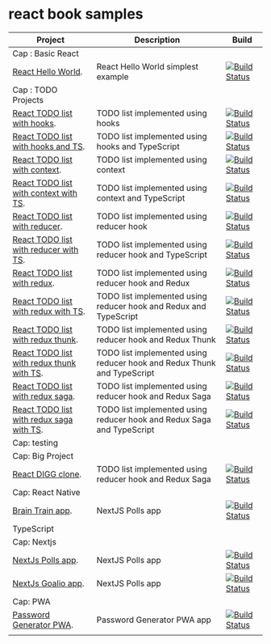 # react book samples

|Project|Description|Build|
|--|--|--|
|Cap : Basic React|
|[React Hello World](https://github.com/pxai/react-hello-world).|React Hello World simplest example|[![Build Status](https://app.travis-ci.com/pxai/react-hello-world.svg?branch=master)](https://app.travis-ci.com/pxai/react-hello-world)|
|Cap : TODO Projects|
|[React TODO list with hooks](https://github.com/pxai/00-react-todo-hooks).|TODO list implemented using hooks|[![Build Status](https://app.travis-ci.com/pxai/00-react-todo-hooks.svg?branch=master)](https://app.travis-ci.com/pxai/00-react-todo-hooks)|
|[React TODO list with hooks and TS](https://github.com/pxai/00-react-todo-hooks-ts).|TODO list implemented using hooks and TypeScript|[![Build Status](https://app.travis-ci.com/pxai/00-react-todo-hooks-ts.svg?branch=master)](https://app.travis-ci.com/pxai/00-react-todo-hooks-ts)|
|[React TODO list with context](https://github.com/pxai/01-react-todo-context).|TODO list implemented using context|[![Build Status](https://app.travis-ci.com/pxai/01-react-todo-context.svg?branch=master)](https://app.travis-ci.com/pxai/01-react-todo-context)|
|[React TODO list with context with TS](https://github.com/pxai/01-react-todo-context-ts).|TODO list implemented using context and TypeScript|[![Build Status](https://app.travis-ci.com/pxai/01-react-todo-context-ts.svg?branch=master)](https://app.travis-ci.com/pxai/01-react-todo-context-ts)|
|[React TODO list with reducer](https://github.com/pxai/02-react-todo-reducer).|TODO list implemented using reducer hook|[![Build Status](https://app.travis-ci.com/pxai/02-react-todo-reducer.svg?branch=master)](https://app.travis-ci.com/pxai/02-react-todo-reducer)|
|[React TODO list with reducer with TS](https://github.com/pxai/02-react-todo-reducer-ts).|TODO list implemented using reducer hook and TypeScript|[![Build Status](https://app.travis-ci.com/pxai/02-react-todo-reducer-ts.svg?branch=master)](https://app.travis-ci.com/pxai/02-react-todo-reducer-ts)|
|[React TODO list with redux](https://github.com/pxai/03-react-todo-redux).|TODO list implemented using reducer hook and Redux|[![Build Status](https://app.travis-ci.com/pxai/03-react-todo-redux.svg?branch=master)](https://app.travis-ci.com/pxai/03-react-todo-redux)|
|[React TODO list with redux with TS](https://github.com/pxai/03-react-todo-redux-ts).|TODO list implemented using reducer hook and Redux and TypeScript|[![Build Status](https://app.travis-ci.com/pxai/03-react-todo-redux-ts.svg?branch=master)](https://app.travis-ci.com/pxai/03-react-todo-redux-ts)|
|[React TODO list with redux thunk](https://github.com/pxai/04-react-todo-redux-thunk).|TODO list implemented using reducer hook and Redux Thunk|[![Build Status](https://app.travis-ci.com/pxai/04-react-todo-redux-thunk.svg?branch=master)](https://app.travis-ci.com/pxai/04-react-todo-redux-thunk)|
|[React TODO list with redux  thunk with TS](https://github.com/pxai/04-react-todo-redux-thunk-ts).|TODO list implemented using reducer hook and Redux Thunk and TypeScript|[![Build Status](https://app.travis-ci.com/pxai/04-react-todo-redux-thunk-ts.svg?branch=master)](https://app.travis-ci.com/pxai/04-react-todo-redux-thunk-ts)|
|[React TODO list with redux saga](https://github.com/pxai/05-react-todo-redux-saga).|TODO list implemented using reducer hook and Redux Saga|[![Build Status](https://app.travis-ci.com/pxai/05-react-todo-redux-thunk.svg?branch=master)](https://app.travis-ci.com/pxai/05-react-todo-redux-thunk)|
|[React TODO list with redux saga with TS](https://github.com/pxai/05-react-todo-redux-thunk-ts).|TODO list implemented using reducer hook and Redux Saga and TypeScript|[![Build Status](https://app.travis-ci.com/pxai/05-react-todo-redux-saga-ts.svg?branch=master)](https://app.travis-ci.com/pxai/05-react-todo-redux-saga-ts)|
|Cap: testing|
|Cap: Big Project|
|[React DIGG clone](https://github.com/pxai/05-react-todo-redux-saga).|TODO list implemented using reducer hook and Redux Saga|[![Build Status](https://app.travis-ci.com/pxai/05-react-todo-redux-thunk.svg?branch=master)](https://app.travis-ci.com/pxai/05-react-todo-redux-thunk)|
|Cap: React Native|
|[Brain Train app](https://github.com/pxai/braintrain).|NextJS Polls app|[![Build Status](https://app.travis-ci.com/pxai/braintrain.svg?branch=master)](https://app.travis-ci.com/pxai/braintrain)|
|TypeScript|
|Cap: Nextjs|
|[NextJs Polls app](https://github.com/pxai/nextjs-polls).|NextJS Polls app|[![Build Status](https://app.travis-ci.com/pxai/nextjs-polls.svg?branch=master)](https://app.travis-ci.com/pxai/nextjs-polls)|
|[NextJs Goalio app](https://github.com/pxai/goalio).|NextJS Polls app|[![Build Status](https://app.travis-ci.com/pxai/goalio.svg?branch=master)](https://app.travis-ci.com/pxai/goalio)|
|Cap: PWA|
|[Password Generator PWA](https://github.com/pxai/generator).|Password Generator PWA app|[![Build Status](https://app.travis-ci.com/pxai/generator.svg?branch=master)](https://app.travis-ci.com/pxai/generator)|
||||